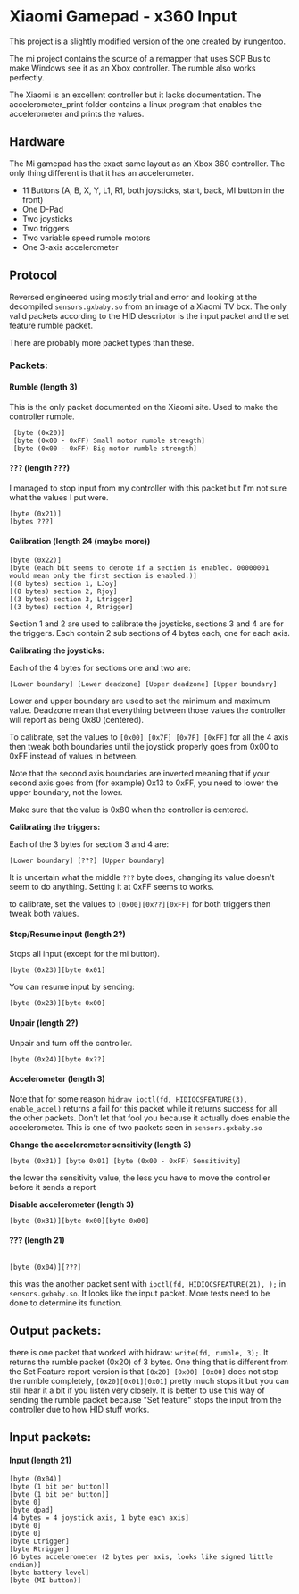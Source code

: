 Xiaomi Gamepad - x360 Input
====

This project is a slightly modified version of the one created by irungentoo.


The mi project contains the source of a remapper that uses SCP Bus to make Windows see it as an Xbox controller. 
The rumble also works perfectly.


The Xiaomi is an excellent controller but it lacks documentation.
The accelerometer_print folder contains a linux program that enables the accelerometer and prints the values.


## Hardware
The Mi gamepad has the exact same layout as an Xbox 360 controller. 
The only thing different is that it has an accelerometer.

- 11 Buttons (A, B, X, Y, L1, R1, both joysticks, start, back, MI button in the front)
- One D-Pad
- Two joysticks
- Two triggers
- Two variable speed rumble motors
- One 3-axis accelerometer


## Protocol
Reversed engineered using mostly trial and error and looking at the decompiled `sensors.gxbaby.so` from an image of a Xiaomi TV box. 
The only valid packets according to the HID descriptor is the input packet and the set feature rumble packet.

There are probably more packet types than these.

### Packets:


#### Rumble (length 3)

This is the only packet documented on the Xiaomi site. Used to make the controller rumble.

```
 [byte (0x20)] 
 [byte (0x00 - 0xFF) Small motor rumble strength] 
 [byte (0x00 - 0xFF) Big motor rumble strength]
```



#### ??? (length ???)

I managed to stop input from my controller with this packet but I'm not sure what the values I put were.

```
[byte (0x21)]
[bytes ???]
```

#### Calibration (length 24 (maybe more))

```
[byte (0x22)]
[byte (each bit seems to denote if a section is enabled. 00000001 would mean only the first section is enabled.)]
[(8 bytes) section 1, LJoy]
[(8 bytes) section 2, Rjoy]
[(3 bytes) section 3, Ltrigger]
[(3 bytes) section 4, Rtrigger]
```

Section 1 and 2 are used to calibrate the joysticks, sections 3 and 4 are for the triggers.
Each contain 2 sub sections of 4 bytes each, one for each axis.


**Calibrating the joysticks:**

Each of the 4 bytes for sections one and two are:
```
[Lower boundary] [Lower deadzone] [Upper deadzone] [Upper boundary]
```

Lower and upper boundary are used to set the minimum and maximum value.
Deadzone mean that everything between those values the controller will report as being 0x80 (centered).

To calibrate, set the values to `[0x00] [0x7F] [0x7F] [0xFF]` 
for all the 4 axis then tweak both boundaries until the joystick properly goes from 0x00 to 0xFF 
instead of values in between.

Note that the second axis boundaries are inverted meaning that if your second axis goes from (for example) 0x13 to 0xFF, 
you need to lower the upper boundary, not the lower.

Make sure that the value is 0x80 when the controller is centered.


**Calibrating the triggers:**

Each of the 3 bytes for section 3 and 4 are:
```
[Lower boundary] [???] [Upper boundary]
```

It is uncertain what the middle `???` byte does, changing its value doesn't seem to do anything. 
Setting it at 0xFF seems to works.

to calibrate, set the values to `[0x00][0x??][0xFF]` for both triggers then tweak both values.


#### Stop/Resume input (length 2?)

Stops all input (except for the mi button).
```
[byte (0x23)][byte 0x01]
```

You can resume input by sending:

```
[byte (0x23)][byte 0x00]
```


#### Unpair (length 2?)

Unpair and turn off the controller.
```
[byte (0x24)][byte 0x??]
```


#### Accelerometer (length 3)

Note that for some reason ```hidraw ioctl(fd, HIDIOCSFEATURE(3), enable_accel)``` returns a fail for this packet 
while it returns success for all the other packets.
Don't let that fool you because it actually does enable the accelerometer. 
This is one of two packets seen in `sensors.gxbaby.so`

**Change the accelerometer sensitivity (length 3)**
```
[byte (0x31)] [byte 0x01] [byte (0x00 - 0xFF) Sensitivity]
```
the lower the sensitivity value, the less you have to move the controller before it sends a report


**Disable accelerometer (length 3)**
```
[byte (0x31)][byte 0x00][byte 0x00]
```


#### ??? (length 21)
```

[byte (0x04)][???]
```

this was the another packet sent with `ioctl(fd, HIDIOCSFEATURE(21), );` in `sensors.gxbaby.so`. 
It looks like the input packet. More tests need to be done to determine its function.


Output packets:
----

there is one packet that worked with hidraw: `write(fd, rumble, 3);`. 
It returns the rumble packet (0x20) of 3 bytes. 
One thing that is different from the Set Feature report version is that `[0x20] [0x00] [0x00]` does not stop the rumble completely, 
`[0x20][0x01][0x01]` pretty much stops it but you can still hear it a bit if you listen very closely. 
It is better to use this way of sending the rumble packet because "Set feature" 
stops the input from the controller due to how HID stuff works.


Input packets:
----

#### Input (length 21)
```
[byte (0x04)] 
[byte (1 bit per button)] 
[byte (1 bit per button)] 
[byte 0] 
[byte dpad] 
[4 bytes = 4 joystick axis, 1 byte each axis]
[byte 0]
[byte 0]
[byte Ltrigger]
[byte Rtrigger]
[6 bytes accelerometer (2 bytes per axis, looks like signed little endian)]
[byte battery level]
[byte (MI button)]
```

